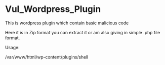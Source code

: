 # Vul_Wordpress_Plugin
This is wordpress plugin which contain basic malicious code

Here it is in Zip format you can extract it or am also giving in simple .php file format.

Usage:

/var/www/html/wp-content/plugins/shell


